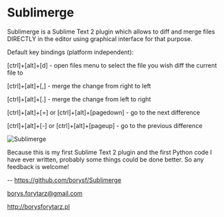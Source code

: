 Sublimerge
==========

Sublimerge is a Sublime Text 2 plugin which allows to diff and merge files DIRECTLY in the editor using graphical interface for that purpose.

Default key bindings (platform independent):

[ctrl]+[alt]+[d] - open files menu to select the file you wish diff the current file to

[ctrl]+[alt]+[,] - merge the change from right to left

[ctrl]+[alt]+[.] - merge the change from left to right

[ctrl]+[alt]+[=] or [ctrl]+[alt]+[pagedown] - go to the next difference

[ctrl]+[alt]+[-] or [ctrl]+[alt]+[pageup] - go to the previous difference

![Sublimerge](http://cloud.github.com/downloads/borysf/Sublimerge/Screenshot.png "Sublimerge")

Because this is my first Sublime Text 2 plugin and the first Python code I have ever written, probably some things could be done
better. So any feedback is welcome!

--
https://github.com/borysf/Sublimerge

borys.forytarz@gmail.com

http://borysforytarz.pl